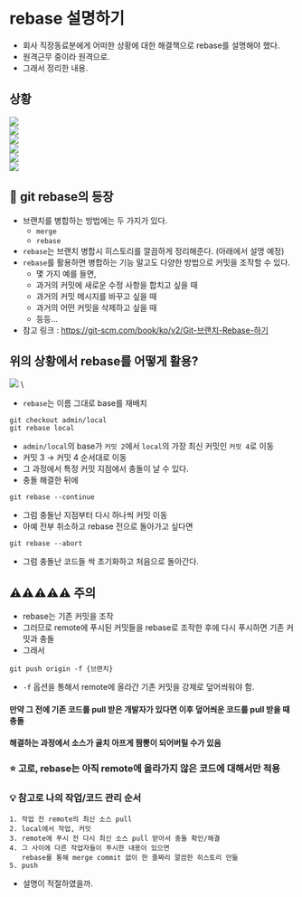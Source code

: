 # rebase 설명하기
- 회사 직장동료분에게 어떠한 상황에 대한 해결책으로 rebase를 설명해야 했다.
- 원격근무 중이라 원격으로.
- 그래서 정리한 내용.

## 상황
![](.%5B20201211%5D_rebase_설명하기_images/ad46a167.png) \
![](.%5B20201211%5D_rebase_설명하기_images/d70205c6.png) \
![](.%5B20201211%5D_rebase_설명하기_images/00038c5d.png) \
![](.%5B20201211%5D_rebase_설명하기_images/d2458eb9.png) \
![](.%5B20201211%5D_rebase_설명하기_images/6e44f489.png) \
![](.%5B20201211%5D_rebase_설명하기_images/2aafa804.png)

## 👾 git rebase의 등장
- 브랜치를 병합하는 방법에는 두 가지가 있다.
    - `merge`
    - `rebase`
- `rebase`는 브랜치 병합시 히스토리를 깔끔하게 정리해준다. (아래에서 설명 예정)
- `rebase`를 활용하면 병합하는 기능 말고도 다양한 방법으로 커밋을 조작할 수 있다.
    - 몇 가지 예를 들면,
    - 과거의 커밋에 새로운 수정 사항을 합치고 싶을 때
    - 과거의 커밋 메시지를 바꾸고 싶을 때
    - 과거의 어떤 커밋을 삭제하고 싶을 때
    - 등등...
- 참고 링크 : https://git-scm.com/book/ko/v2/Git-브랜치-Rebase-하기

## 위의 상황에서 rebase를 어떻게 활용?
![](.%5B20201211%5D_rebase_설명하기_images/c5b6dc08.png) \
- `rebase`는 이름 그대로 base를 재배치
```git
git checkout admin/local
git rebase local
```
- `admin/local`의 base가 `커밋 2`에서 `local`의 가장 최신 커밋인 `커밋 4`로 이동
- 커밋 3 → 커밋 4 순서대로 이동
- 그 과정에서 특정 커밋 지점에서 충돌이 날 수 있다.
- 충돌 해결한 뒤에 
```git
git rebase --continue
```
- 그럼 충돌난 지점부터 다시 하나씩 커밋 이동
- 아예 전부 취소하고 rebase 전으로 돌아가고 싶다면
```git
git rebase --abort
```
- 그럼 충돌난 코드들 싹 초기화하고 처음으로 돌아간다.

## ⚠️⚠️⚠️⚠️⚠️ 주의
- rebase는 기존 커밋을 조작
- 그러므로 remote에 푸시된 커밋들을 rebase로 조작한 후에 다시 푸시하면 기존 커밋과 충돌
- 그래서
```git
git push origin -f {브랜치}
```
- `-f` 옵션을 통해서 remote에 올라간 기존 커밋을 강제로 덮어씌워야 함.
#### 만약 그 전에 기존 코드를 pull 받은 개발자가 있다면 이후 덮어씌운 코드를 pull 받을 때 충돌
#### 해결하는 과정에서 소스가 골치 아프게 짬뽕이 되어버릴 수가 있음
### ⭐️ 고로, rebase는 아직 remote에 올라가지 않은 코드에 대해서만 적용

### 💡 참고로 나의 작업/코드 관리 순서
```text
1. 작업 전 remote의 최신 소스 pull
2. local에서 작업, 커밋
3. remote에 푸시 전 다시 최신 소스 pull 받아서 충돌 확인/해결
4. 그 사이에 다른 작업자들이 푸시한 내용이 있으면 
   rebase를 통해 merge commit 없이 한 줄짜리 깔끔한 히스토리 만듦
5. push
```
- 설명이 적절하였을까.

